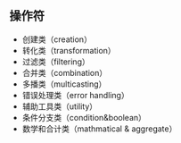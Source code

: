 ## 操作符

* 创建类（creation）
* 转化类（transformation）
* 过滤类（filtering）
* 合并类（combination）
* 多播类（multicasting）
* 错误处理类（error handling）
* 辅助工具类（utility）
* 条件分支类（condition&boolean）
* 数学和合计类（mathmatical & aggregate）